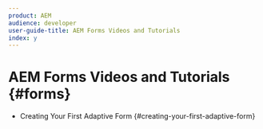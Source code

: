 ```yaml
---
product: AEM
audience: developer
user-guide-title: AEM Forms Videos and Tutorials
index: y
---
```


# AEM Forms Videos and Tutorials {#forms}


+ Creating Your First Adaptive Form {#creating-your-first-adaptive-form}

  